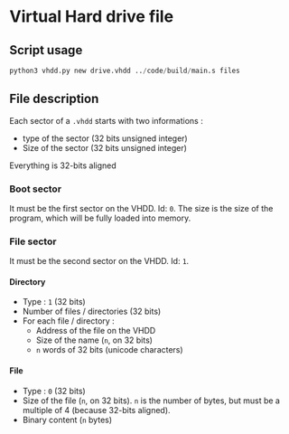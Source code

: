 # Virtual Hard drive file

## Script usage

```python
python3 vhdd.py new drive.vhdd ../code/build/main.s files
```

## File description

Each sector of a `.vhdd` starts with two informations : 
- type of the sector (32 bits unsigned integer)
- Size of the sector (32 bits unsigned integer)

Everything is 32-bits aligned

### Boot sector

It must be the first sector on the VHDD. Id: `0`. The size is the size of the program, which will be fully loaded into memory.


### File sector

It must be the second sector on the VHDD. Id: `1`.


#### Directory

- Type : `1` (32 bits)
- Number of files / directories (32 bits)
- For each file / directory :
  - Address of the file on the VHDD
  - Size of the name (`n`, on 32 bits)
  - `n` words of 32 bits (unicode characters)

#### File

- Type : `0` (32 bits)
- Size of the file (`n`, on 32 bits). `n` is the number of bytes, but must be a multiple of 4 (because 32-bits aligned).
- Binary content (`n` bytes)
